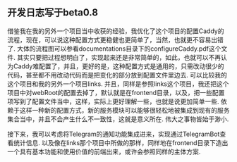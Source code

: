 ## 开发日志写于beta0.8

借鉴我在我的另外一个项目当中收获的经验，我优化了这个项目的配置Caddy的流程，现在，可以说这种配置方式更稳健也更简单了，当然，也就更不容易出错了. 大体的流程图可以参看documentations目录下的configureCaddy.pdf这个文件. 其实只要把过程想明白了，实现起来还是非常简单的，如此，也就可以不再认为Caddy难配置了，并且，更好的是，这种配置方式是通用的，只需改动很少的代码，甚至都不用改动代码而是把变化的部分放到配置文件里边去. 可以比较我的这个项目和我的另外一个项目links. 并且，同样是参照links这个项目，我还把这个项目中对webRoot的配置去掉了，默认就是在frontend目录，以及，把一些配置项写到了配置文件当中，这样，实际上更好理解一些，也就是说更加简单一些. 依赖于这样一种新的配置方式，新的服务模块可以能够很轻松地被集成到现有的服务集合当中，并且不会产生什么不一致性，这就是意义所在. 伟大之事物皆始于渺小.

接下来，我可以考虑将Telegram的通知功能集成进来，实现通过TelegramBot查看统计信息. 以及像在links那个项目中所做的那样，同样地在frontend目录下造出一个具有基本功能和使用价值的前端出来，或许会参照同样的主体方案.